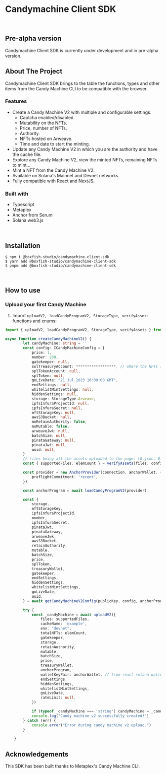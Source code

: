 # Candymachine Client SDK

<br/>

## Pre-alpha version

Candymachine Client SDK is currently under development and in pre-alpha version.

## About The Project

Candymachine Client SDK brings to the table the functions, types and other items from the Candy Machine CLI to be compatible with the browser.

### Features

- Create a Candy Machine V2 with multiple and configurable settings:
  - Captcha enabled/disabled.
  - Mutability on the NFTs.
  - Price, number of NFTs.
  - Authority.
  - NFTs hosted on Arweave.
  - Time and date to start the minting.
- Update any Candy Machine V2 in which you are the authority and have the cache file.
- Explore any Candy Machine V2, view the minted NFTs, remaining NFTs to mint...
- Mint a NFT from the Candy Machine V2.
- Available on Solana's Mainnet and Devnet networks.
- Fully compatible with React and NextJS.

### Built with

- Typescript
- Metaplex
- Anchor from Serum
- Solana web3.js

<br/>

## Installation

```
$ npm i @boxfish-studio/candymachine-client-sdk
$ yarn add @boxfish-studio/candymachine-client-sdk
$ pnpm add @boxfish-studio/candymachine-client-sdk
```

<br/>

## How to use

### Upload your first Candy Machine

1. Import `uploadV2, loadCandyProgramV2, StorageType, verifyAssets` functions and enums:

```ts
import { uploadV2, loadCandyProgramV2, StorageType, verifyAssets } from '@boxfish-studio/candymachine-client-sdk'

async function createCandyMachineV2() {
        let candyMachine: string = ''
        const config: ICandyMachineConfig = {
            price: 1,
            number: 200,
            gatekeeper: null,
            solTreasuryAccount: ******************, // where the NFTs initial sale SOL will go to
            splTokenAccount: null,
            splToken: null,
            goLiveDate: "21 Jul 2023 16:00:00 GMT",
            endSettings: null,
            whitelistMintSettings: null,
            hiddenSettings: null,
            storage: StorageType.Arweave,
            ipfsInfuraProjectId: null,
            ipfsInfuraSecret: null,
            nftStorageKey: null,
            awsS3Bucket: null,
            noRetainAuthority: false,
            noMutable: false,
            arweaveJwk: null,
            batchSize: null,
            pinataGateway: null,
            pinataJwt: null,
            uuid: null,
        }
        // files being all the assets uploaded to the page: [0.json, 0.png, 1.json, 1.png....]
        const { supportedFiles, elemCount } = verifyAssets(files, config.storage, config.number)

        const provider = new AnchorProvider(connection, anchorWallet, {
            preflightCommitment: 'recent',
        })

        const anchorProgram = await loadCandyProgramV2(provider)

        const {
            storage,
            nftStorageKey,
            ipfsInfuraProjectId,
            number,
            ipfsInfuraSecret,
            pinataJwt,
            pinataGateway,
            arweaveJwk,
            awsS3Bucket,
            retainAuthority,
            mutable,
            batchSize,
            price,
            splToken,
            treasuryWallet,
            gatekeeper,
            endSettings,
            hiddenSettings,
            whitelistMintSettings,
            goLiveDate,
            uuid,
        } = await getCandyMachineV2Config(publicKey, config, anchorProgram)

        try {
            const _candyMachine = await uploadV2({
                files: supportedFiles,
                cacheName: 'example',
                env: "devnet",
                totalNFTs: elemCount,
                gatekeeper,
                storage,
                retainAuthority,
                mutable,
                batchSize,
                price,
                treasuryWallet,
                anchorProgram,
                walletKeyPair: anchorWallet, // from react solana wallet package
                endSettings,
                hiddenSettings,
                whitelistMintSettings,
                goLiveDate,
                rateLimit: null,
            })

            if (typeof _candyMachine === 'string') candyMachine = _candyMachine
            console.log("Candy machine v2 successfully created!")
        } catch (err) {
            console.error("Error during candy machine v2 upload.")
        }

    }

```

## Acknowledgements

This SDK has been built thanks to Metaplex's Candy Machine CLI.

